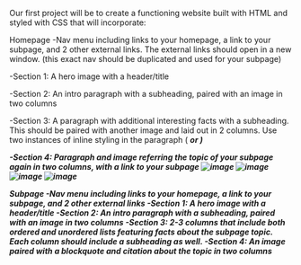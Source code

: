 Our first project will be to create a functioning website built with HTML and styled with CSS that will incorporate:

Homepage 
-Nav menu including links to your homepage, a link to your subpage, and 2 other external links. The external links should open in a new window. (this exact nav should be duplicated and used for your subpage)

-Section 1: A hero image with a header/title

-Section 2: An intro paragraph with a subheading, paired with an image in two columns

-Section 3: A paragraph with additional interesting facts with a subheading. This should be paired with another image and laid out in 2 columns. Use two instances of inline styling in the paragraph (<em> <strong> <b> <i> or <span>)

-Section 4: Paragraph and image referring the topic of your subpage again in two columns, with a link to your subpage
![image](https://github.com/lillyhewitt/HTML-CSS/assets/70710764/ecc17ee3-05d8-49f8-a1ca-798e02b87480)
![image](https://github.com/lillyhewitt/HTML-CSS/assets/70710764/cdd257f7-d9e9-463e-b631-1f7de8650e24)
![image](https://github.com/lillyhewitt/HTML-CSS/assets/70710764/b3ce52d0-468d-477a-abda-111372194872)
![image](https://github.com/lillyhewitt/HTML-CSS/assets/70710764/7d365bd9-4f86-410e-b06b-c9476900f920)

Subpage
-Nav menu including links to your homepage, a link to your subpage, and 2 other external links
-Section 1: A hero image with a header/title
-Section 2: An intro paragraph with a subheading, paired with an image in two columns
-Section 3: 2-3 columns that include both ordered and unordered lists featuring facts about the subpage topic. Each column should include a subheading as well.
-Section 4: An image paired with a blockquote and citation about the topic in two columns 
